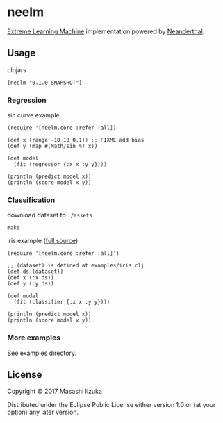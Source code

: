 # neelm

[Extreme Learning Machine](http://www.ntu.edu.sg/home/egbhuang/) implementation powered by [Neanderthal](https://github.com/uncomplicate/neanderthal).

## Usage

clojars
```
[neelm "0.1.0-SNAPSHOT"]
```

### Regression

sin curve example
```
(require '[neelm.core :refer :all])

(def x (range -10 10 0.1)) ;; FIXME add bias
(def y (map #(Math/sin %) x))

(def model
  (fit (regressor {:x x :y y})))

(println (predict model x))
(println (score model x y))
```

### Classification

download dataset to `./assets`
```
make
```
iris example ([full source](./examples/iris.clj))
```
(require '[neelm.core :refer :all]')

;; (dataset) is defined at examples/iris.clj
(def ds (dataset))
(def x (:x ds))
(def y (:y ds))

(def model
  (fit (classifier {:x x :y y})))

(println (predict model x))
(println (score model x y))
```

### More examples

See [examples](./examples/) directory.

## License

Copyright © 2017 Masashi Iizuka

Distributed under the Eclipse Public License either version 1.0 or (at your option) any later version.
